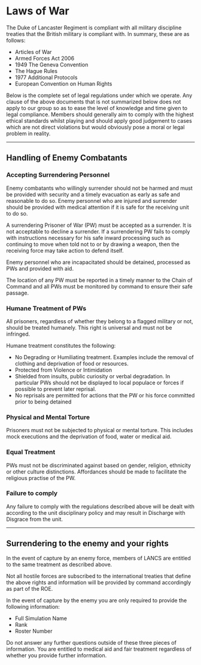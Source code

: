 # Laws of War
The Duke of Lancaster Regiment is compliant with all military discipline treaties that the British military is compliant with. In summary, these are as follows:
- Articles of War
- Armed Forces Act 2006
- 1949 The Geneva Convention
- The Hague Rules
- 1977 Additional Protocols
- European Convention on Human Rights

Below is the complete set of legal regulations under which we operate. Any clause of the above documents that is not summarized below does not apply to our group so as to ease the level of knowledge and time given to legal compliance. Members should generally aim to comply with the highest ethical standards whilst playing and should apply good judgement to cases which are not direct violations but would obviously pose a moral or legal problem in reality.
* * *

## Handling of Enemy Combatants

### Accepting Surrendering Personnel
Enemy combatants who willingly surrender should not be harmed and must be provided with security and a timely evacuation as early as safe and reasonable to do so. Enemy personnel who are injured and surrender should be provided with medical attention if it is safe for the receiving unit to do so.

A surrendering Prisoner of War (PW) must be accepted as a surrender. It is not acceptable to decline a surrender. If a surrendering PW fails to comply with instructions necessary for his safe inward processing such as continuing to move when told not to or by drawing a weapon, then the receiving force may take action to defend itself.

Enemy personnel who are incapacitated should be detained, processed as PWs and provided with aid.

The location of any PW must be reported in a timely manner to the Chain of Command and all PWs must be monitored by command to ensure their safe passage.

### Humane Treatment of PWs
All prisoners, regardless of whether they belong to a flagged military or not, should be treated humanely. This right is universal and must not be infringed.

Humane treatment constitutes the following:

* No Degrading or Humiliating treatment. Examples include the removal of clothing and deprivation of food or resources.
* Protected from Violence or Intimidation
* Shielded from insults, public curiosity or verbal degradation. In particular PWs should not be displayed to local populace or forces if possible to prevent later reprisal.
* No reprisals are permitted for actions that the PW or his force committed prior to being detained

### Physical and Mental Torture
Prisoners must not be subjected to physical or mental torture.
This includes mock executions and the deprivation of food, water or medical aid.

### Equal Treatment
PWs must not be discriminated against based on gender, religion, ethnicity or other culture distinctions. Affordances should be made to facilitate the religious practise of the PW.

### Failure to comply
Any failure to comply with the regulations described above will be dealt with according to the unit disciplinary policy and may result in Discharge with Disgrace from the unit.
* * *

## Surrendering to the enemy and your rights
In the event of capture by an enemy force, members of LANCS are entitled to the same treatment as described above.

Not all hostile forces are subscribed to the international treaties that define the above rights and information will be provided by command accordingly as part of the ROE.

In the event of capture by the enemy you are only required to provide the following information:

* Full Simulation Name
* Rank
* Roster Number

Do not answer any further questions outside of these three pieces of information. You are entitled to medical aid and fair treatment regardless of whether you provide further information.
